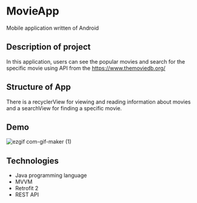 # MovieApp

Mobile application written of Android

## Description of project

In this application, users can see the popular movies and search for the specific movie using API from the https://www.themoviedb.org/

## Structure of App

There is a recyclerView for viewing and reading information about movies and a searchView for finding a specific movie.


## Demo

![ezgif com-gif-maker (1)](https://user-images.githubusercontent.com/75258206/144754548-f84b0c2b-9521-4cd8-a378-c550263d90ec.gif)


## Technologies

* Java programming language 
* MVVM 
* Retrofit 2
* REST API

